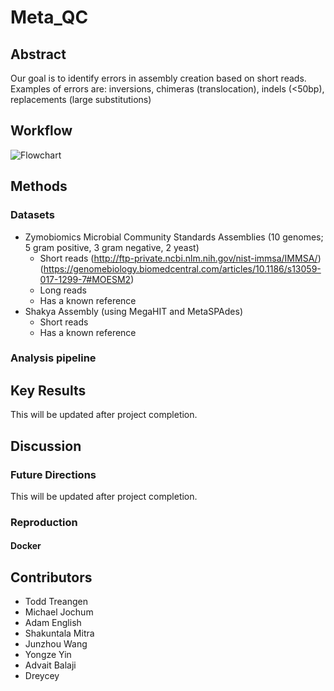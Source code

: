 # Meta_QC

## Abstract
Our goal is to identify errors in assembly creation based on short reads. Examples of errors are: inversions, chimeras (translocation), indels (<50bp), replacements (large substitutions)

## Workflow
![Flowchart](https://github.com/NCBI-Codeathons/Meta_QC/blob/master/figures/workflow1.jpg)

## Methods
### Datasets
+ Zymobiomics Microbial Community Standards Assemblies (10 genomes; 5 gram positive, 3 gram negative, 2 yeast)
  + Short reads 
  (http://ftp-private.ncbi.nlm.nih.gov/nist-immsa/IMMSA/)
  (https://genomebiology.biomedcentral.com/articles/10.1186/s13059-017-1299-7#MOESM2)
  + Long reads 
  + Has a known reference
+ Shakya Assembly (using MegaHIT and MetaSPAdes)
  + Short reads
  + Has a known reference

### Analysis pipeline



## Key Results
This will be updated after project completion.


## Discussion 

### Future Directions
This will be updated after project completion.

### Reproduction
#### Docker

## Contributors
+ Todd Treangen
+ Michael Jochum
+ Adam English
+ Shakuntala Mitra
+ Junzhou Wang
+ Yongze Yin
+ Advait Balaji
+ Dreycey
